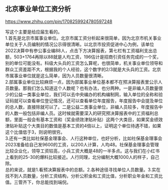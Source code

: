 ## 北京事业单位工资分析

https://www.zhihu.com/pin/1708259924780597248

写这个主要是给应届生看的。  
1.首先是北京市属事业单位。北京市属工资分析起来很简单，因为北京市机关事业单位关于人员编制的情况公示得很清晰。以北京市投资促进中心为例，该单位2022决算中有参公事业编88人，点击下方决算报表，第七栏有工资福利支出总额，503+1764再除以88就是人均工资，196估计是招商引资任务完成的一个奖，别的单位可能没有。科级大头兵的工资怎么算呢，也很简单，机关事业单位领导和群众工资差距不大，根据我的个人经验，这个数字的2/3就是大头兵的工资。北京市属事业单位就是这么简单，因为人员数量很清晰。  
2.部属事业单位比较麻烦一点，因为部属事业单位基本都不在预决算报表里公示人员数量。那我们怎么知道这个人数呢？也有办法，也分两种。一是非编人员数量很少的公益一类事业单位，我们可以去中央编办的机构编制网，输入单位的全称和验证码就可以查看单位登记情况，还可以查看单位年度报告，年度报告中会提及单位的总人数，直接除就可以了。二是公益二类事业单位，非编人员较多，年度报告中的人数一般包括非编人员。这时候就需要深入的研究预决算报表中的工资福利总额，里面一般会有基本工资和（奖金绩效津贴补贴）这两个大类目，如果奖金绩效津贴补贴这个大类目的数值是基本工资的4倍以上，证明这个单位待遇不错，如果这个比值低于3，则说明很穷。  
3.还有一类比如社保基金理事会、人行这种单位，也好分析，比如社保基金理事会2023准备给自己发9600的工资，以200人计算，人均48。社保基金理事会管理比较企业化，领导工资较高，小兵工资大概是48的一半多点。这与我们在小红书上看到的25-30的爆料比较接近。人行同理，北分编制大概1000人的样子，自己除。  
总的来说，就是1.看预决算报表中的总额。2.各种途径寻找单位人员数量。3.实在找不到人员数量，分析工资结构，分析公积金和工资比值，分析职业年金和工资比值。三管齐下，你总能找到端倪。